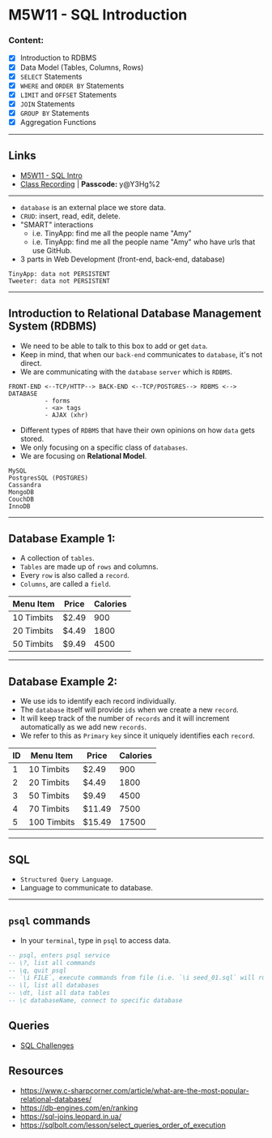 # M5W11 - SQL Introduction

### Content:
- [X] Introduction to RDBMS
- [X] Data Model (Tables, Columns, Rows)
- [X] `SELECT` Statements
- [X] `WHERE` and `ORDER BY` Statements
- [X] `LIMIT` and `OFFSET` Statements
- [X] `JOIN` Statements
- [X] `GROUP BY` Statements
- [X] Aggregation Functions

---

## Links
* [M5W11 - SQL Intro](https://github.com/clopez11/WebFlex-Lectures-October18/tree/master/M5/W11/sql-intro-class)
* [Class Recording](https://us02web.zoom.us/rec/share/9FzbFh230mocYRSvdzQ45EHgD3IEv_iPBA5TLkVSYKxmB0nnc2L9Me6L0wP7KktX.C0qIwxqThUlspo2v?startTime=1641949507000) | **Passcode:** y@Y3Hg%2

---

* `database` is an external place we store data.
* `CRUD`: insert, read, edit, delete.
* "SMART" interactions
  * i.e. TinyApp: find me all the people name "Amy"
  * i.e. TinyApp: find me all the people name "Amy" who have urls that use GitHub.
* 3 parts in Web Development (front-end, back-end, database)

```
TinyApp: data not PERSISTENT
Tweeter: data not PERSISTENT
```

---

## Introduction to Relational Database Management System (RDBMS)
* We need to be able to talk to this box to add or get `data`.
* Keep in mind, that when our `back-end` communicates to `database`, it's not direct.
* We are communicating with the `database` `server` which is `RDBMS`.

```
FRONT-END <--TCP/HTTP--> BACK-END <--TCP/POSTGRES--> RDBMS <--> DATABASE
          - forms
          - <a> tags
          - AJAX (xhr)
```

* Different types of `RDBMS` that have their own opinions on how `data` gets stored.
* We only focusing on a specific class of `databases`.
* We are focusing on **Relational Model**.

```
MySQL
PostgresSQL (POSTGRES)
Cassandra
MongoDB
CouchDB
InnoDB
```

---

## Database Example 1:
* A collection of `tables`.
* `Tables` are made up of `rows` and columns.
* Every `row` is also called a `record`.
* `Columns`, are called a `field`.

Menu Item | Price | Calories
------------- | ------------- | -------------
10 Timbits  | $2.49  | 900
20 Timbits  | $4.49  | 1800
50 Timbits  | $9.49  | 4500

---

## Database Example 2:
* We use ids to identify each record individually.
* The `database` itself will provide `ids` when we create a new `record`.
* It will keep track of the number of `records` and it will increment automatically as we add new `records`.
* We refer to this as `Primary` `key` since it uniquely identifies each `record`.

ID | Menu Item | Price | Calories
------------- | ------------- | ------------- | -------------
1 | 10 Timbits  | $2.49  | 900
2 | 20 Timbits  | $4.49  | 1800
3 | 50 Timbits  | $9.49  | 4500
4 | 70 Timbits  | $11.49  | 7500
5 | 100 Timbits  | $15.49  | 17500

---

## SQL
* `Structured Query Language`.
* Language to communicate to database.

---

## `psql` commands
* In your `terminal`, type in `psql` to access data.

```sql
-- psql, enters psql service
-- \?, list all commands
-- \q, quit psql
-- `\i FILE`, execute commands from file (i.e. `\i seed_01.sql` will run all the `SQL` commands in file).q
-- \l, list all databases
-- \dt, list all data tables
-- \c databaseName, connect to specific database
```

## Queries
* [SQL Challenges](https://github.com/clopez11/WebFlex-Lectures-October18/blob/master/M5/W11/sql-intro-class/demo-database/queries/queries.md)

## Resources
* https://www.c-sharpcorner.com/article/what-are-the-most-popular-relational-databases/
* https://db-engines.com/en/ranking
* https://sql-joins.leopard.in.ua/
* https://sqlbolt.com/lesson/select_queries_order_of_execution
